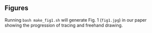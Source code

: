 ## Figures

Running `bash make_fig1.sh` will generate Fig. 1 (`fig1.jpg`) in our paper showing the progression of tracing and freehand drawing.
